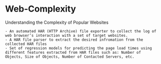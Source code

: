 # Web-Complexity
Understanding the Complexity of Popular Websites

	- An automated HAR (HTTP Archive) file exporter to collect the log of web browser’s interaction with a set of target websites.
	- A HAR file parser to extract the desired infromation from the collected HAR files
	- Set of regression models for predicting the page load times using different features extracted from HAR files such as: Number of Objects, Size of Objects, Number of Contacted Servers, etc.
